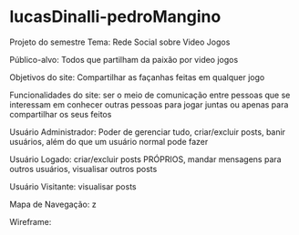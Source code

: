 # lucasDinalli-pedroMangino
Projeto do semestre
Tema: Rede Social sobre Video Jogos

Público-alvo: Todos que partilham da paixão por video jogos

Objetivos do site: Compartilhar as façanhas feitas em qualquer jogo

Funcionalidades do site: ser o meio de comunicação entre pessoas que se interessam em conhecer outras pessoas para jogar juntas ou apenas para compartilhar os seus feitos

Usuário Administrador: Poder de gerenciar tudo, criar/excluir posts, banir usuários, além do que um usuário normal pode fazer

Usuário Logado: criar/excluir posts PRÓPRIOS, mandar mensagens para outros usuários, visualisar outros posts

Usuário Visitante: visualisar posts

Mapa de Navegação: z

Wireframe:
